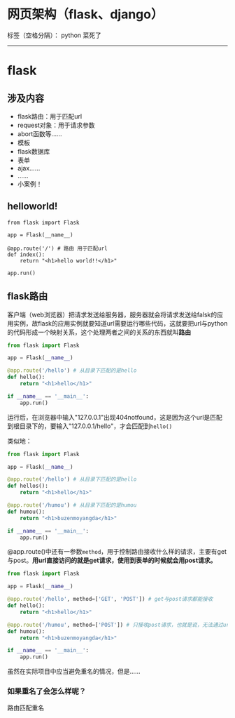 # 网页架构（flask、django）

标签（空格分隔）： python 菜死了

---

# flask

## 涉及内容

- flask路由：用于匹配url
- request对象：用于请求参数
- abort函数等……
- 模板
- flask数据库
- 表单
- ajax……
- ……
- 小案例！

## helloworld!

```
from flask import Flask

app = Flask(__name__)

@app.route('/') # 路由 用于匹配url
def index():
    return "<h1>hello world!!</h1>"

app.run()
```

## flask路由

客户端（web浏览器）把请求发送给服务器，服务器就会将请求发送给falsk的应用实例，故flask的应用实例就要知道url需要运行哪些代码，这就要把url与python的代码形成一个映射关系，这个处理两者之间的关系的东西就叫**路由**

```python
from flask import Flask

app = Flask(__name__)

@app.route('/hello') # 从目录下匹配的是hello 
def hello():
    return "<h1>hello</h1>"

if __name__ == '__main__':
    app.run()
```

运行后，在浏览器中输入"127.0.0.1"出现404notfound，这是因为这个url是匹配到根目录下的，要输入"127.0.0.1/hello"，才会匹配到`hello()`

类似地：

```python
from flask import Flask

app = Flask(__name__)

@app.route('/hello') # 从目录下匹配的是hello 
def hellos():
    return "<h1>hello</h1>"

@app.route('/humou') # 从目录下匹配的是humou
def humou():
    return "<h1>buzenmoyangda</h1>"

if __name__ == '__main__':
    app.run()
```

@app.route()中还有一参数`method`，用于控制路由接收什么样的请求，主要有get与post。**用url直接访问的就是get请求，使用到表单的时候就会用post请求。**

```python
from flask import Flask

app = Flask(__name__)

@app.route('/hello', method=['GET', 'POST']) # get与post请求都能接收
def hello():
    return "<h1>hello</h1>"

@app.route('/humou', method=['POST']) # 只接收post请求，也就是说，无法通过url进行访问！
def humou():
    return "<h1>buzenmoyangda</h1>"

if __name__ == '__main__':
    app.run()
```

虽然在实际项目中应当避免重名的情况，但是……

### 如果重名了会怎么样呢？

路由匹配重名




